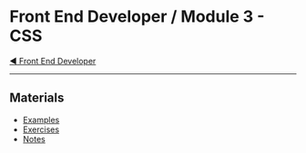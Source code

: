 # Front End Developer / Module 3 - CSS

[:arrow_backward: Front End Developer](../)

---

## Materials

* [Examples](examples/)
* [Exercises](exercises/)
* [Notes](notes.md)
